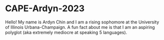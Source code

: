 # CAPE-Ardyn-2023
Hello! My name is Ardyn Chin and I am a rising sophomore at the University of Illinois Urbana-Champaign. A fun fact about me is that I am an aspiring polyglot (aka extremely mediocre at speaking 5 languages).
